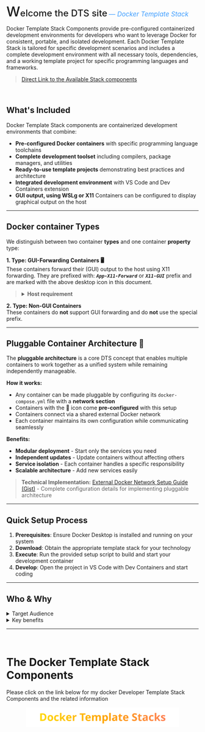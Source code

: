 
<span style="font-size: 36px; font-weight: 550;">W</span><span style="font-size: 24px; font-weight: 500;">elcome the DTS site</span> <span style="color: #409EFF; font-style: italic; font-size:17px;"> — Docker Template Stack</span>


Docker Template Stack Components provide pre-configured containerized development environments for developers who want to leverage Docker for consistent, portable, and isolated development. Each Docker Template Stack is tailored for specific development scenarios and includes a complete development environment with all necessary tools, dependencies, and a working template project for specific programming languages and frameworks.

> [Direct Link to the Available Stack components](https://nicojane.github.io/Docker-Template-Stacks-Home/index#2-the-available-stack-components)

<br>

## What's Included

Docker Template Stack components are containerized development environments that combine:

- **Pre-configured Docker containers** with specific programming language toolchains
- **Complete development toolset** including compilers, package managers, and utilities
- **Ready-to-use template projects** demonstrating best practices and architecture
- **Integrated development environment** with VS Code and Dev Containers extension
- **GUI output, using WSLg or X11**  Containers can be configured to display graphical output on the host

---

## Docker container Types

We distinguish between two container **types** and one container **property** type:

**1. Type: GUI-Forwarding Containers 🖥️**  
These containers forward their (GUI) output to the host using X11 forwarding. They are prefixed with:  ***`App-X11-Forward`***  or ***`X11-GUI`***  prefix and are marked with the above desktop icon in this document.

><details>  
>  <summary class="clickable-summary">
>  <span  class="summary-icon"></span>
>  <b>Host requirement</b>
>  </summary>
>
>  <small> These containers require the **XLaunch** program to be installed on your Windows host.  XLaunch uses the **X11 protocol** to forward the GUI to your host.  Instructions can be found in the **How-to** document of the relevant containers. </small>
> </details>

**2. Type: Non-GUI Containers** <br>
These containers do **not** support GUI forwarding and do **not** use the special prefix.

---

##  Pluggable Container Architecture 🧩

The **pluggable architecture** is a core DTS concept that enables multiple containers to work together as a unified system while remaining independently manageable.

**How it works:**

- Any container can be made pluggable by configuring its `docker-compose.yml` file with a **network section**
- Containers with the 🧩 icon come **pre-configured** with this setup
- Containers connect via a shared external Docker network
- Each container maintains its own configuration while communicating seamlessly

**Benefits:**

- **Modular deployment** - Start only the services you need
- **Independent updates** - Update containers without affecting others  
- **Service isolation** - Each container handles a specific responsibility
- **Scalable architecture** - Add new services easily

> **Technical Implementation:** [External Docker Network Setup Guide (Gist)](https://gist.github.com/NicoJanE/709aacd7f2b3f858dce68ec27038a238) - Complete configuration details for implementing pluggable architecture

---

## Quick Setup Process

1. **Prerequisites**: Ensure Docker Desktop is installed and running on your system
2. **Download**: Obtain the appropriate template stack for your technology
3. **Execute**: Run the provided setup script to build and start your development container
4. **Develop**: Open the project in VS Code with Dev Containers and start coding

---

## Who & Why

<details>
  <summary> Target Audience
  </summary>
<br>

- **Cross-platform developers** wanting consistent environments across Windows, macOS, and Linux
- **Teams** requiring identical development environments regardless of host OS
- **Developers** starting new projects and wanting to skip initial setup
- **Students and educators** needing quick access to configured development environments
- **Anyone** who values rapid setup, portability, and completely isolated development environments

</details>

<details>
  <summary> Key benefits
  </summary>

- **Rapid Development Setup**
  - Execute a single setup script to build and configure your development container
  - Automatically provision the Docker container with all required tools and dependencies
  - Launch directly into VS Code with Dev Containers and start coding immediately
  - **Time to productivity: Minutes, not hours**
- **Combining different container components into one stack**
- **Completely Isolated Environment**
  - Each stack runs in its own Docker container with only relevant tools and dependencies
  - Eliminates version conflicts and dependency issues between different projects
  - Provides identical development environment across different operating systems
  - **Zero pollution of your host system**

- **Production-Ready Template Projects**
  - Start with a fully functional template application that demonstrates best practices
  - Includes proper project structure, configuration files, and Docker setup
  - Template can be immediately built, tested, and deployed using containers
  - **Skip the boilerplate and focus on your business logic**

- **True Cross-Platform Development**
  - Develop applications that run identically on Windows, macOS, and Linux
  - Test your applications in production-like containerized environments
  - Use the same development stack regardless of your host operating system
  - **One container, runs everywhere**

</details>

---

<br>

# The Docker Template Stack Components

Please click on the link below for my docker Developer Template Stack Components and the related information

<!--
<div style="text-align: center;">
<font size="5">   <span style="color:#FFD700" >D</span>ocker <span style="color:#FFA500" >T</span>emplate <span style="color:#FF7F50" >S</span>tacks </font>

[**click here**](https://nicojane.github.io/Docker-Template-Stacks-Home/)
</div>
-->

<p align="center">
  <a href="https://nicojane.github.io/Docker-Template-Stacks-Home/">
    <img src="assets/images/DTSfooter.svg" alt="Docker Template Stacks" width="400" />
  </a>
</p>